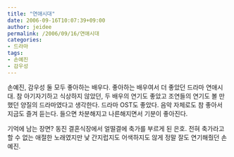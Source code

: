```yaml
---
title: "연애시대"
date: 2006-09-16T10:07:39+09:00
author: jeidee
permalink: /2006/09/16/연애시대
categories:
- 드라마
tags:
- 손예진
- 감우성
---
```


손예진, 감우성 둘 모두 좋아하는 배우다.
좋아하는 배우여서 더 좋았던 드라마 연애시대.
참 아기자기하고 식상하지 않았던, 두 배우의 연기도 좋았고 조연들의 연기도 볼 만 했던 양질의 드라마였다고 생각한다.
드라마 OST도 좋았다. 음악 자체로도 참 좋아서 지금도 즐겨 듣는다. 들으면 차분해지고 나른해지면서 기분이 좋아진다.

기억에 남는 장면?
동진 결혼식장에서 얼떨결에 축가를 부르게 된 은호.
전혀 축가라고 할 수 없는 애절한 노래였지만 낯 간지럽지도 어색하지도 않게 정말 잘도 연기해줬던 손예진.